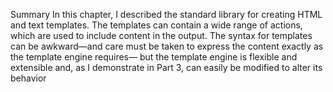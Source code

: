 Summary
In this chapter, I described the standard library for creating HTML and text templates. The templates can
contain a wide range of actions, which are used to include content in the output. The syntax for templates
can be awkward—and care must be taken to express the content exactly as the template engine requires—
but the template engine is flexible and extensible and, as I demonstrate in Part 3, can easily be modified to
alter its behavior
